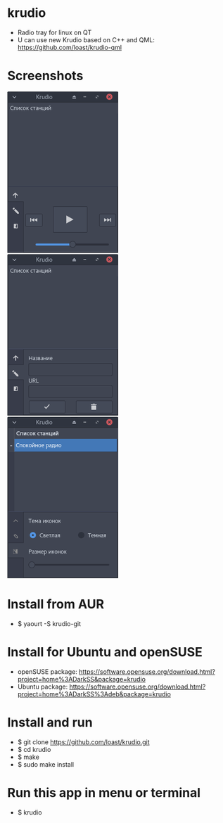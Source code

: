 # krudio
- Radio tray for linux on QT
- U can use new Krudio based on C++ and QML:
https://github.com/loast/krudio-qml

# Screenshots
![Screenshot](screenshots/play.png)
![Screenshot](screenshots/add.png)
![Screenshot](screenshots/theme.png)

# Install from AUR
- $ yaourt -S krudio-git

# Install for Ubuntu and openSUSE
- openSUSE package: https://software.opensuse.org/download.html?project=home%3ADarkSS&package=krudio
- Ubuntu package: https://software.opensuse.org/download.html?project=home%3ADarkSS%3Adeb&package=krudio

# Install and run
- $ git clone https://github.com/loast/krudio.git
- $ cd krudio
- $ make
- $ sudo make install

# Run this app in menu or terminal
- $ krudio
